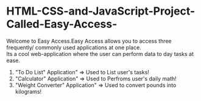 # HTML-CSS-and-JavaScript-Project-Called-Easy-Access-

Welcome to Easy Access.Easy Access allows you to access three frequently/ commonly used applications at one place.  
Its a cool web-application where the user can perform data to day tasks at ease. 

1. "To Do List" Application" => Used to List user's tasks!  
2. "Calculator" Application" => Used to Perfroms user's  daily math!  
3. "Weight Converter" Application" => Used to convert pounds into kilograms!

